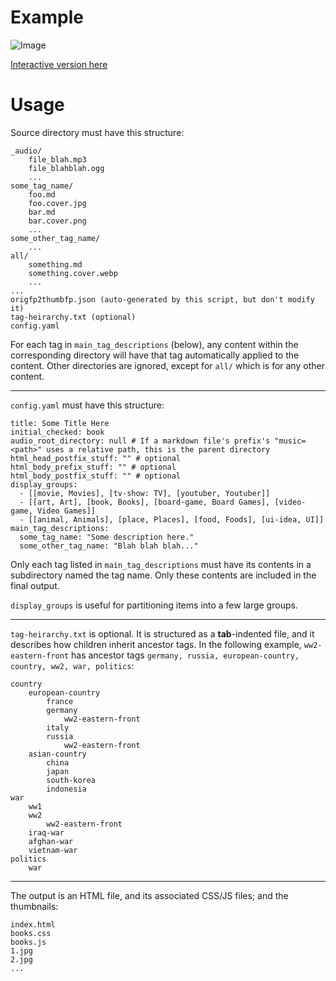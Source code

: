 # Example

![Image](https://github.com/user-attachments/assets/ddf782d8-611c-4431-a171-0b01bcbd6f2a)

[Interactive version here](https://agray.org/bookrevs/)

# Usage

Source directory must have this structure:

    _audio/
        file_blah.mp3
        file_blahblah.ogg
        ...
    some_tag_name/
        foo.md
        foo.cover.jpg
        bar.md
        bar.cover.png
        ...
    some_other_tag_name/
        ...
    all/
        something.md
        something.cover.webp
        ...
    ...
    origfp2thumbfp.json (auto-generated by this script, but don't modify it)
    tag-heirarchy.txt (optional)
    config.yaml

For each tag in `main_tag_descriptions` (below), any content within the corresponding directory will have that tag automatically applied to the content. Other directories are ignored, except for `all/` which is for any other content.

***

`config.yaml` must have this structure:

    title: Some Title Here
    initial_checked: book
    audio_root_directory: null # If a markdown file's prefix's "music=<path>" uses a relative path, this is the parent directory
    html_head_postfix_stuff: "" # optional
    html_body_prefix_stuff: "" # optional
    html_body_postfix_stuff: "" # optional
    display_groups:
      - [[movie, Movies], [tv-show: TV], [youtuber, Youtuber]]
      - [[art, Art], [book, Books], [board-game, Board Games], [video-game, Video Games]]
      - [[animal, Animals], [place, Places], [food, Foods], [ui-idea, UI]]
    main_tag_descriptions:
      some_tag_name: "Some description here."
      some_other_tag_name: "Blah blah blah..."

Only each tag listed in `main_tag_descriptions` must have its contents in a subdirectory named the tag name. Only these contents are included in the final output.

`display_groups` is useful for partitioning items into a few large groups.

***

`tag-heirarchy.txt` is optional. It is structured as a **tab**-indented file, and it describes how children inherit ancestor tags. In the following example, `ww2-eastern-front` has ancestor tags `germany, russia, european-country, country, ww2, war, politics`:

    country
        european-country
            france
            germany
                ww2-eastern-front
            italy
            russia
                ww2-eastern-front
        asian-country
            china
            japan
            south-korea
            indonesia
    war
        ww1
        ww2
            ww2-eastern-front
        iraq-war
        afghan-war
        vietnam-war
    politics
        war

***

The output is an HTML file, and its associated CSS/JS files; and the thumbnails:

    index.html
    books.css
    books.js
    1.jpg
    2.jpg
    ...